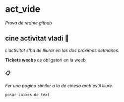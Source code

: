 # act_vide

_Prova de redme github_

## cine activitat vladi  🚀

_L'activitat s'ha de lliurar en las dos proximas setmanes._

 **Tickets weebs** es obligatori en la weeb 

###  📋

_Fer una pagina similar a la de cinesa amb estil lliure._

```
posar caixes de text 
```

